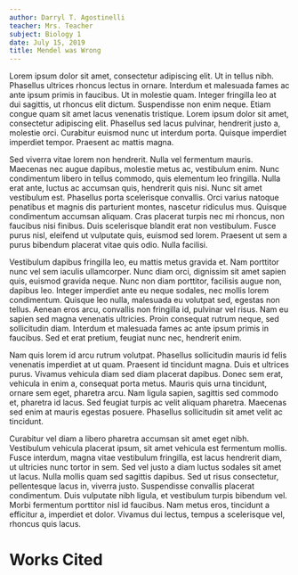 ```yaml
---
author: Darryl T. Agostinelli
teacher: Mrs. Teacher
subject: Biology 1
date: July 15, 2019
title: Mendel was Wrong
---
```


Lorem ipsum dolor sit amet, consectetur adipiscing elit. Ut in tellus nibh. Phasellus ultrices rhoncus lectus in ornare. Interdum et malesuada fames ac ante ipsum primis in faucibus. Ut in molestie quam. Integer fringilla leo at dui sagittis, ut rhoncus elit dictum. Suspendisse non enim neque. Etiam congue quam sit amet lacus venenatis tristique. Lorem ipsum dolor sit amet, consectetur adipiscing elit. Phasellus sed lacus pulvinar, hendrerit justo a, molestie orci. Curabitur euismod nunc ut interdum porta. Quisque imperdiet imperdiet tempor. Praesent ac mattis magna.

Sed viverra vitae lorem non hendrerit. Nulla vel fermentum mauris. Maecenas nec augue dapibus, molestie metus ac, vestibulum enim. Nunc condimentum libero in tellus commodo, quis elementum leo fringilla. Nulla erat ante, luctus ac accumsan quis, hendrerit quis nisi. Nunc sit amet vestibulum est. Phasellus porta scelerisque convallis. Orci varius natoque penatibus et magnis dis parturient montes, nascetur ridiculus mus. Quisque condimentum accumsan aliquam. Cras placerat turpis nec mi rhoncus, non faucibus nisi finibus. Duis scelerisque blandit erat non vestibulum. Fusce purus nisl, eleifend ut vulputate quis, euismod sed lorem. Praesent ut sem a purus bibendum placerat vitae quis odio. Nulla facilisi.

Vestibulum dapibus fringilla leo, eu mattis metus gravida et. Nam porttitor nunc vel sem iaculis ullamcorper. Nunc diam orci, dignissim sit amet sapien quis, euismod gravida neque. Nunc non diam porttitor, facilisis augue non, dapibus leo. Integer imperdiet ante eu neque sodales, nec mollis lorem condimentum. Quisque leo nulla, malesuada eu volutpat sed, egestas non tellus. Aenean eros arcu, convallis non fringilla id, pulvinar vel risus. Nam eu sapien sed magna venenatis ultricies. Proin consequat rutrum neque, sed sollicitudin diam. Interdum et malesuada fames ac ante ipsum primis in faucibus. Sed et erat pretium, feugiat nunc nec, hendrerit enim.

Nam quis lorem id arcu rutrum volutpat. Phasellus sollicitudin mauris id felis venenatis imperdiet at ut quam. Praesent id tincidunt magna. Duis et ultrices purus. Vivamus vehicula diam sed diam placerat dapibus. Donec sem erat, vehicula in enim a, consequat porta metus. Mauris quis urna tincidunt, ornare sem eget, pharetra arcu. Nam ligula sapien, sagittis sed commodo et, pharetra id lacus. Sed feugiat turpis ac velit aliquam pharetra. Maecenas sed enim at mauris egestas posuere. Phasellus sollicitudin sit amet velit ac tincidunt.

Curabitur vel diam a libero pharetra accumsan sit amet eget nibh. Vestibulum vehicula placerat ipsum, sit amet vehicula est fermentum mollis. Fusce interdum, magna vitae vestibulum fringilla, est lacus hendrerit diam, ut ultricies nunc tortor in sem. Sed vel justo a diam luctus sodales sit amet ut lacus. Nulla mollis quam sed sagittis dapibus. Sed ut risus consectetur, pellentesque lacus in, viverra justo. Suspendisse convallis placerat condimentum. Duis vulputate nibh ligula, et vestibulum turpis bibendum vel. Morbi fermentum porttitor nisl id faucibus. Nam metus eros, tincidunt a efficitur a, imperdiet et dolor. Vivamus dui lectus, tempus a scelerisque vel, rhoncus quis lacus. 

# Works Cited
